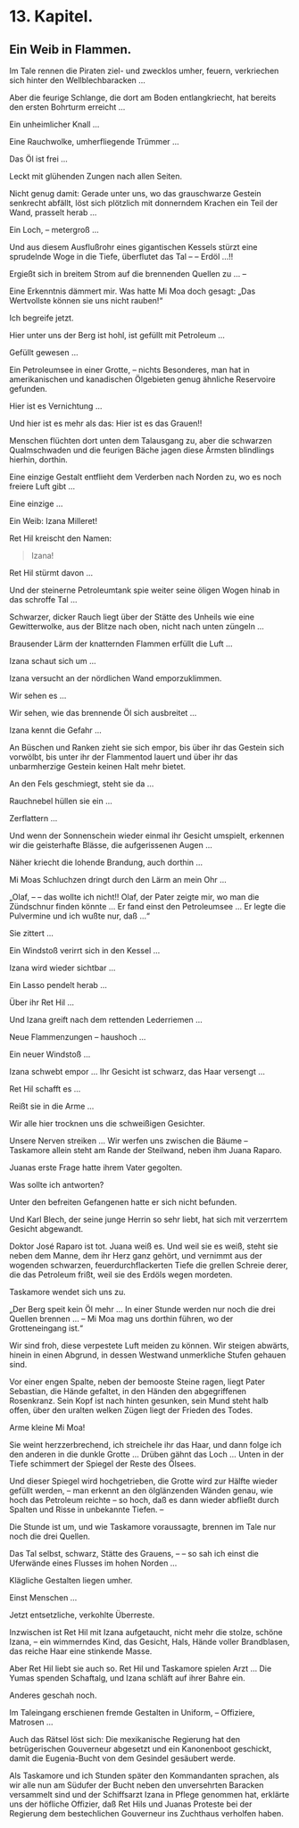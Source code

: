 13\. Kapitel.
============
Ein Weib in Flammen.
------------

Im Tale rennen die Piraten ziel- und zwecklos umher, feuern, verkriechen sich
hinter den Wellblechbaracken …

Aber die feurige Schlange, die dort am Boden entlangkriecht, hat bereits den
ersten Bohrturm erreicht …

Ein unheimlicher Knall …

Eine Rauchwolke, umherfliegende Trümmer …

Das Öl ist frei …

Leckt mit glühenden Zungen nach allen Seiten.

Nicht genug damit: Gerade unter uns, wo das grauschwarze Gestein senkrecht
abfällt, löst sich plötzlich mit donnerndem Krachen ein Teil der Wand, prasselt
herab …

Ein Loch, – metergroß …

Und aus diesem Ausflußrohr eines gigantischen Kessels stürzt eine sprudelnde
Woge in die Tiefe, überflutet das Tal – – Erdöl …!!

Ergießt sich in breitem Strom auf die brennenden Quellen zu … –

Eine Erkenntnis dämmert mir. Was hatte Mi Moa doch gesagt: „Das Wertvollste
können sie uns nicht rauben!“

Ich begreife jetzt.

Hier unter uns der Berg ist hohl, ist gefüllt mit Petroleum …

Gefüllt gewesen …

Ein Petroleumsee in einer Grotte, – nichts Besonderes, man hat in
amerikanischen und kanadischen Ölgebieten genug ähnliche Reservoire gefunden.

Hier ist es Vernichtung …

Und hier ist es mehr als das: Hier ist es das Grauen!!

Menschen flüchten dort unten dem Talausgang zu, aber die schwarzen
Qualmschwaden und die feurigen Bäche jagen diese Ärmsten blindlings hierhin,
dorthin.

Eine einzige Gestalt entflieht dem Verderben nach Norden zu, wo es noch freiere
Luft gibt …

Eine einzige …

Ein Weib: Izana Milleret!

Ret Hil kreischt den Namen:

> Izana!

Ret Hil stürmt davon …

Und der steinerne Petroleumtank spie weiter seine öligen Wogen hinab in das
schroffe Tal …

Schwarzer, dicker Rauch liegt über der Stätte des Unheils wie eine
Gewitterwolke, aus der Blitze nach oben, nicht nach unten züngeln …

Brausender Lärm der knatternden Flammen erfüllt die Luft …

Izana schaut sich um …

Izana versucht an der nördlichen Wand emporzuklimmen.

Wir sehen es …

Wir sehen, wie das brennende Öl sich ausbreitet …

Izana kennt die Gefahr …

An Büschen und Ranken zieht sie sich empor, bis über ihr das Gestein sich
vorwölbt, bis unter ihr der Flammentod lauert und über ihr das unbarmherzige
Gestein keinen Halt mehr bietet.

An den Fels geschmiegt, steht sie da …

Rauchnebel hüllen sie ein …

Zerflattern …

Und wenn der Sonnenschein wieder einmal ihr Gesicht umspielt, erkennen wir die
geisterhafte Blässe, die aufgerissenen Augen …

Näher kriecht die lohende Brandung, auch dorthin …

Mi Moas Schluchzen dringt durch den Lärm an mein Ohr …

„Olaf, – – das wollte ich nicht!! Olaf, der Pater zeigte mir, wo man die
Zündschnur finden könnte … Er fand einst den Petroleumsee … Er legte die
Pulvermine und ich wußte nur, daß …“

Sie zittert …

Ein Windstoß verirrt sich in den Kessel …

Izana wird wieder sichtbar …

Ein Lasso pendelt herab …

Über ihr Ret Hil …

Und Izana greift nach dem rettenden Lederriemen …

Neue Flammenzungen – haushoch …

Ein neuer Windstoß …

Izana schwebt empor … Ihr Gesicht ist schwarz, das Haar versengt …

Ret Hil schafft es …

Reißt sie in die Arme …

Wir alle hier trocknen uns die schweißigen Gesichter.

Unsere Nerven streiken … Wir werfen uns zwischen die Bäume – Taskamore allein
steht am Rande der Steilwand, neben ihm Juana Raparo.

Juanas erste Frage hatte ihrem Vater gegolten.

Was sollte ich antworten?

Unter den befreiten Gefangenen hatte er sich nicht befunden.

Und Karl Blech, der seine junge Herrin so sehr liebt, hat sich mit verzerrtem
Gesicht abgewandt.

Doktor José Raparo ist tot. Juana weiß es. Und weil sie es weiß, steht sie
neben dem Manne, dem ihr Herz ganz gehört, und vernimmt aus der wogenden
schwarzen, feuerdurchflackerten Tiefe die grellen Schreie derer, die das
Petroleum frißt, weil sie des Erdöls wegen mordeten.

Taskamore wendet sich uns zu.

„Der Berg speit kein Öl mehr … In einer Stunde werden nur noch die drei Quellen
brennen … – Mi Moa mag uns dorthin führen, wo der Grotteneingang ist.“

Wir sind froh, diese verpestete Luft meiden zu können. Wir steigen abwärts,
hinein in einen Abgrund, in dessen Westwand unmerkliche Stufen gehauen sind.

Vor einer engen Spalte, neben der bemooste Steine ragen, liegt Pater Sebastian,
die Hände gefaltet, in den Händen den abgegriffenen Rosenkranz. Sein Kopf ist
nach hinten gesunken, sein Mund steht halb offen, über den uralten welken Zügen
liegt der Frieden des Todes.

Arme kleine Mi Moa!

Sie weint herzzerbrechend, ich streichele ihr das Haar, und dann folge ich den
anderen in die dunkle Grotte … Drüben gähnt das Loch … Unten in der Tiefe
schimmert der Spiegel der Reste des Ölsees.

Und dieser Spiegel wird hochgetrieben, die Grotte wird zur Hälfte wieder
gefüllt werden, – man erkennt an den ölglänzenden Wänden genau, wie hoch das
Petroleum reichte – so hoch, daß es dann wieder abfließt durch Spalten und
Risse in unbekannte Tiefen. –

Die Stunde ist um, und wie Taskamore voraussagte, brennen im Tale nur noch die
drei Quellen.

Das Tal selbst, schwarz, Stätte des Grauens, – – so sah ich einst die Uferwände
eines Flusses im hohen Norden …

Klägliche Gestalten liegen umher.

Einst Menschen …

Jetzt entsetzliche, verkohlte Überreste.

Inzwischen ist Ret Hil mit Izana aufgetaucht, nicht mehr die stolze, schöne
Izana, – ein wimmerndes Kind, das Gesicht, Hals, Hände voller Brandblasen, das
reiche Haar eine stinkende Masse.

Aber Ret Hil liebt sie auch so. Ret Hil und Taskamore spielen Arzt … Die Yumas
spenden Schaftalg, und Izana schläft auf ihrer Bahre ein.

Anderes geschah noch.

Im Taleingang erschienen fremde Gestalten in Uniform, – Offiziere, Matrosen …

Auch das Rätsel löst sich: Die mexikanische Regierung hat den betrügerischen
Gouverneur abgesetzt und ein Kanonenboot geschickt, damit die Eugenia-Bucht von
dem Gesindel gesäubert werde.

Als Taskamore und ich Stunden später den Kommandanten sprachen, als wir alle
nun am Südufer der Bucht neben den unversehrten Baracken versammelt sind und
der Schiffsarzt Izana in Pflege genommen hat, erklärte uns der höfliche
Offizier, daß Ret Hils und Juanas Proteste bei der Regierung dem bestechlichen
Gouverneur ins Zuchthaus verholfen haben.


